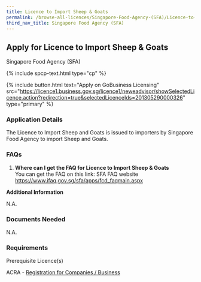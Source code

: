 ```yaml
---
title: Licence to Import Sheep & Goats
permalink: /browse-all-licences/Singapore-Food-Agency-(SFA)/Licence-to-Import-Sheep-&-Goats
third_nav_title: Singapore Food Agency (SFA)
---
```


## Apply for Licence to Import Sheep & Goats

Singapore Food Agency (SFA)

{% include spcp-text.html type="cp" %}

{% include button.html text="Apply on GoBusiness Licensing" src="https://licence1.business.gov.sg/licence1/neweadvisor/showSelectedLicence.action?redirection=true&selectedLicenceIds=201305290000326" type="primary" %}

<H3>Application Details</H3>

<p>The Licence to Import Sheep and Goats is issued to importers by Singapore Food Agency to import Sheep and Goats.</p>
 <h3>FAQs</h3>
 <ol>
 <li><strong>Where can I get the FAQ for Licence to Import Sheep & Goats</strong> <br />You can get the FAQ on this link: SFA FAQ website <a href="https://www.ifaq.gov.sg/sfa/apps/fcd_faqmain.aspx" target="_blank" rel="noopener">https://www.ifaq.gov.sg/sfa/apps/fcd_faqmain.aspx</a></li>
 </ol>

<strong>Additional Information</strong>

N.A.

<H3>Documents Needed</H3>

N.A.

<H3>Requirements</H3>

<p>Prerequisite Licence(s)</p>
 <p>ACRA - <a href="https://www.acra.gov.sg/Home/" target="_blank" rel="noopener">Registration for Companies / Business</a></p>


